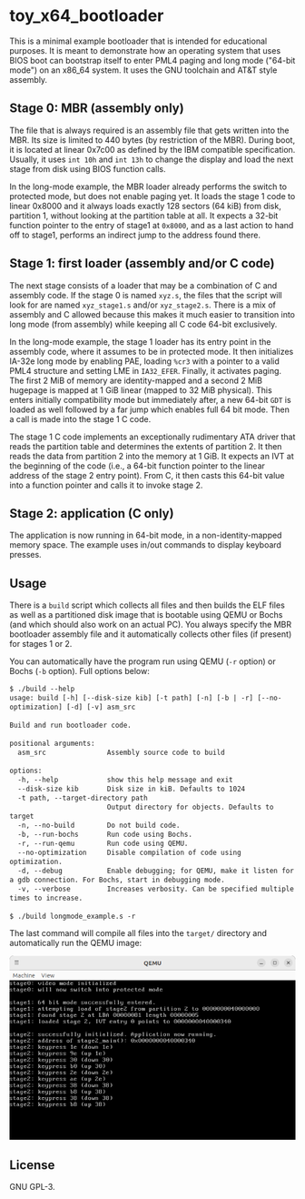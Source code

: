 # toy_x64_bootloader
This is a minimal example bootloader that is intended for educational purposes.
It is meant to demonstrate how an operating system that uses BIOS boot can
bootstrap itself to enter PML4 paging and long mode ("64-bit mode") on an
x86_64 system. It uses the GNU toolchain and AT&T style assembly.

## Stage 0: MBR (assembly only)
The file that is always required is an assembly file that gets written into the
MBR. Its size is limited to 440 bytes (by restriction of the MBR). During boot,
it is located at linear 0x7c00 as defined by the IBM compatible specification.
Usually, it uses `int 10h` and `int 13h` to change the display and load the
next stage from disk using BIOS function calls.

In the long-mode example, the MBR loader already performs the switch to
protected mode, but does not enable paging yet. It loads the stage 1 code to
linear 0x8000 and it always loads exactly 128 sectors (64 kiB) from disk,
partition 1, without looking at the partition table at all. It expects a 32-bit
function pointer to the entry of stage1 at `0x8000`, and as a last action to
hand off to stage1, performs an indirect jump to the address found there.


## Stage 1: first loader (assembly and/or C code)
The next stage consists of a loader that may be a combination of C and assembly
code. If the stage 0 is named `xyz.s`, the files that the script will look for
are named `xyz_stage1.s` and/or `xyz_stage2.s`.  There is a mix of assembly and
C allowed because this makes it much easier to transition into long mode (from
assembly) while keeping all C code 64-bit exclusively.

In the long-mode example, the stage 1 loader has its entry point in the
assembly code, where it assumes to be in protected mode. It then initializes
IA-32e long mode by enabling PAE, loading `%cr3` with a pointer to a valid PML4
structure and setting LME in `IA32_EFER`. Finally, it activates paging. The
first 2 MiB of memory are identity-mapped and a second 2 MiB hugepage is mapped
at 1 GiB linear (mapped to 32 MiB physical). This enters initially
compatibility mode but immediately after, a new 64-bit `GDT` is loaded as well
followed by a far jump which enables full 64 bit mode. Then a call is made into
the stage 1 C code.

The stage 1 C code implements an exceptionally rudimentary ATA driver that
reads the partition table and determines the extents of partition 2. It then
reads the data from partition 2 into the memory at 1 GiB. It expects an IVT at
the beginning of the code (i.e., a 64-bit function pointer to the linear
address of the stage 2 entry point). From C, it then casts this 64-bit value
into a function pointer and calls it to invoke stage 2.

## Stage 2: application (C only)
The application is now running in 64-bit mode, in a non-identity-mapped memory
space. The example uses in/out commands to display keyboard presses.

## Usage
There is a `build` script which collects all files and then builds the ELF
files as well as a partitioned disk image that is bootable using QEMU or Bochs
(and which should also work on an actual PC). You always specify the MBR
bootloader assembly file and it automatically collects other files (if present)
for stages 1 or 2.

You can automatically have the program run using QEMU (`-r` option) or Bochs
(`-b` option). Full options below:

```
$ ./build --help
usage: build [-h] [--disk-size kib] [-t path] [-n] [-b | -r] [--no-optimization] [-d] [-v] asm_src

Build and run bootloader code.

positional arguments:
  asm_src               Assembly source code to build

options:
  -h, --help            show this help message and exit
  --disk-size kib       Disk size in kiB. Defaults to 1024
  -t path, --target-directory path
                        Output directory for objects. Defaults to target
  -n, --no-build        Do not build code.
  -b, --run-bochs       Run code using Bochs.
  -r, --run-qemu        Run code using QEMU.
  --no-optimization     Disable compilation of code using optimization.
  -d, --debug           Enable debugging; for QEMU, make it listen for a gdb connection. For Bochs, start in debugging mode.
  -v, --verbose         Increases verbosity. Can be specified multiple times to increase.

$ ./build longmode_example.s -r
```

The last command will compile all files into the `target/` directory and
automatically run the QEMU image:

![Screenshot of QEMU running the example](https://raw.githubusercontent.com/johndoe31415/toy_x64_bootloader/main/docs/longmode_example_qemu.png)

## License
GNU GPL-3.
